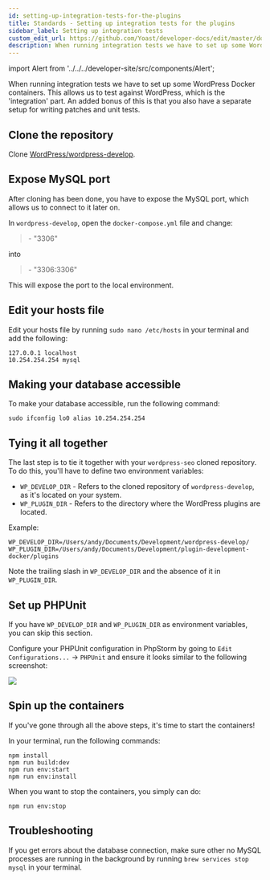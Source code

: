 ```yaml
---
id: setting-up-integration-tests-for-the-plugins
title: Standards - Setting up integration tests for the plugins
sidebar_label: Setting up integration tests
custom_edit_url: https://github.com/Yoast/developer-docs/edit/master/docs/standards/setting-up-integration-tests-for-the-plugins.md
description: When running integration tests we have to set up some WordPress Docker containers. This allows us to test against WordPress, which is the 'integration' part.
---
```

import Alert from '../../../developer-site/src/components/Alert';

When running integration tests we have to set up some WordPress Docker containers. This allows us to test against WordPress, which is the 'integration' part. An added bonus of this is that you also have a separate setup for writing patches and unit tests.

## Clone the repository

Clone [WordPress/wordpress-develop](https://github.com/WordPress/wordpress-develop).

## Expose MySQL port

After cloning has been done, you have to expose the MySQL port, which allows us to connect to it later on.

In `wordpress-develop`, open the `docker-compose.yml` file and change:

> \- "3306"

into

> \- "3306:3306"

This will expose the port to the local environment.

## Edit your hosts file

Edit your hosts file by running `sudo nano /etc/hosts` in your terminal and add the following:

```
127.0.0.1 localhost
10.254.254.254 mysql
```

## Making your database accessible

To make your database accessible, run the following command:

`sudo ifconfig lo0 alias 10.254.254.254`

## Tying it all together

The last step is to tie it together with your `wordpress-seo` cloned repository.
To do this, you'll have to define two environment variables:

* `WP_DEVELOP_DIR` - Refers to the cloned repository of `wordpress-develop`, as it's located on your system.
* `WP_PLUGIN_DIR` - Refers to the directory where the WordPress plugins are located.

Example:

```
WP_DEVELOP_DIR=/Users/andy/Documents/Development/wordpress-develop/
WP_PLUGIN_DIR=/Users/andy/Documents/Development/plugin-development-docker/plugins
```

<Alert type="warning">

Note the trailing slash in `WP_DEVELOP_DIR` and the absence of it in `WP_PLUGIN_DIR`.
</Alert>

## Set up PHPUnit

<Alert>

If you have `WP_DEVELOP_DIR` and `WP_PLUGIN_DIR` as environment variables, you can skip this section.
</Alert>

Configure your PHPUnit configuration in PhpStorm by going to `Edit Configurations...` -> `PHPUnit` and ensure it looks similar to the following screenshot:

![](https://lh5.googleusercontent.com/9TJaufyDOzjcM9bGn6ELSVnGTL6tfFOlW8LMoTmmOLoOtvANfN36B5kVZ72iesKy8isliFQHmSq2uMPR58FkHwRVqPCF_O9MvdEAhy4QHK1h53Kp6ppiJ83d70AUNLOSFBDvuxyv)

## Spin up the containers

If you've gone through all the above steps, it's time to start the containers!

In your terminal, run the following commands:

```
npm install
npm run build:dev
npm run env:start
npm run env:install
```

When you want to stop the containers, you simply can do:

`npm run env:stop`


## Troubleshooting

If you get errors about the database connection, make sure other no MySQL processes are running in the background by running `brew services stop mysql` in your terminal.
